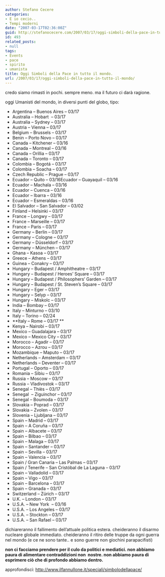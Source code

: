 ```yaml
---
author: Stefano Cecere
categories:
- E io cecio..
- Tempi moderni
date: "2007-03-17T02:36:00Z"
guid: http://stefanocecere.com/2007/03/17/oggi-simboli-della-pace-in-tutto-il-mondo/
id: 493
related_posts:
- null
tags:
- Events
- pace
- spirito
- umanista
title: Oggi Simboli della Pace in tutto il mondo.
url: /2007/03/17/oggi-simboli-della-pace-in-tutto-il-mondo/
---
```


credo siamo rimasti in pochi. sempre meno. ma il futuro ci darà ragione.

oggi Umanisti del mondo, in diversi punti del globo, tipo:

  * Argentina &#8211; Buenos Aires &#8211; 03/17
  * Australia &#8211; Hobart  &#8211; 03/17
  * Australia &#8211; Sydney &#8211; 03/17
  * Austria &#8211; Vienna &#8211; 03/17
  * Belgium &#8211; Brussels &#8211; 03/17
  * Benin &#8211; Porto Novo &#8211; 03/17
  * Canada &#8211; Kitchener &#8211; 03/16
  * Canada &#8211; Montreal &#8211; 03/16
  * Canada &#8211; Orillia &#8211; 03/17
  * Canada &#8211; Toronto &#8211; 03/17
  * Colombia &#8211; Bogotá &#8211; 03/17
  * Colombia &#8211; Soacha &#8211; 03/17
  * Czech Republic &#8211; Prague &#8211; 03/17
  * Ecuador &#8211; Quito &#8211; 03/16Ecuador &#8211; Guayaquil &#8211; 03/16
  * Ecuador &#8211; Machala &#8211; 03/16
  * Ecuador &#8211; Cuenca &#8211; 03/16
  * Ecuador &#8211; Ibarra &#8211; 03/16
  * Ecuador &#8211; Esmeraldas &#8211; 03/16
  * El Salvador &#8211; San Salvador &#8211; 03/02
  * Finland &#8211; Helsinki &#8211; 03/17
  * France &#8211; Longwy &#8211; 03/17
  * France &#8211; Marseille &#8211; 03/17
  * France &#8211; Paris &#8211; 03/17
  * Germany &#8211; Berlin &#8211; 03/17
  * Germany &#8211; Cologne &#8211; 03/17
  * Germany &#8211; Düsseldorf &#8211; 03/17
  * Germany &#8211; München &#8211; 03/17
  * Ghana &#8211; Kasoa &#8211; 03/17
  * Greece &#8211; Athens &#8211; 03/17
  * Guinea &#8211; Conakry &#8211; 03/17
  * Hungary &#8211; Budapest / Amphitheatre &#8211; 03/17
  * Hungary &#8211; Budapest / Heroes&#8217; Square &#8211; 03/17
  * Hungary &#8211; Budapest / Philosophers&#8217; Garden &#8211; 03/17
  * Hungary &#8211; Budapest / St. Steven&#8217;s Square &#8211; 03/17
  * Hungary &#8211; Eger &#8211; 03/17
  * Hungary &#8211; Selyp &#8211; 03/17
  * Hungary &#8211; Miskolc &#8211; 03/17
  * India &#8211; Bombay &#8211; 03/17
  * Italy &#8211; Minturno &#8211; 03/10
  * Italy &#8211; Torino &#8211; 02/24
  * **Italy &#8211; Rome &#8211; 03/17 **
  * Kenya &#8211; Nairobi &#8211; 03/17
  * Mexico &#8211; Guadalajara &#8211; 03/17
  * Mexico &#8211; Mexico City &#8211; 03/17
  * Morocco &#8211; Agadir &#8211; 03/17
  * Morocco &#8211; Azrou &#8211; 03/17
  * Mozambique &#8211; Maputo &#8211; 03/17
  * Netherlands &#8211; Amsterdam &#8211; 03/17
  * Netherlands &#8211; Deventer &#8211; 03/17
  * Portugal &#8211; Oporto &#8211; 03/17
  * Romania &#8211; Sibiu &#8211; 03/17
  * Russia &#8211; Moscow &#8211; 03/17
  * Russia &#8211; Vladivostok &#8211; 03/17
  * Senegal &#8211; Thiès &#8211; 03/17
  * Senegal  &#8211; Ziguinchor &#8211; 03/17
  * Senegal &#8211; Boumoda &#8211; 03/17
  * Slovakia &#8211; Poprad &#8211; 03/17
  * Slovakia &#8211; Zvolen &#8211; 03/17
  * Slovenia &#8211; Ljubljana &#8211; 03/17
  * Spain &#8211; Madrid &#8211; 03/17
  * Spain &#8211; A Coruña &#8211; 03/17
  * Spain &#8211; Albacete &#8211; 03/17
  * Spain &#8211; Bilbao &#8211; 03/17
  * Spain &#8211; Malaga &#8211; 03/17
  * Spain &#8211; Santander &#8211; 03/17
  * Spain &#8211; Sevilla &#8211; 03/17
  * Spain &#8211; Valencia &#8211; 03/17
  * Spain / Gran Canaria &#8211; Las Palmas &#8211; 03/17
  * Spain / Tenerife &#8211; San Cristóbal de La Laguna &#8211; 03/17
  * Spain &#8211; Valladolid &#8211; 03/17
  * Spain &#8211; Vigo &#8211; 03/17
  * Spain &#8211; Barcelona &#8211; 03/17
  * Spain &#8211; Granada &#8211; 03/17
  * Switzerland &#8211; Zürich &#8211; 03/17
  * U.K. &#8211; London &#8211; 03/17
  * U.S.A. &#8211; New York  &#8211; 03/16
  * U.S.A. &#8211; Los Angeles &#8211; 03/17
  * U.S.A. &#8211; Stockton &#8211; 03/17
  * U.S.A. &#8211; San Rafael &#8211; 03/17

dichiareranno il fallimento dell&#8217;attuale politica estera. cheideranno il disarmo nucleare globale immediato. cheideranno il ritiro delle truppe da ogni guerra nel mondo (e ce ne sono tante.. e sono guerre non giochini parapacifisti)

**non ci facciamo prendere per il culo da politici e mediatici. non abbiamo paura di alimentare contraddizioni non  nostre. non abbiamo paura di esprimere ciò che di profondo abbiamo dentro.**

approfondisci: <a href="http://www.ilfannullone.it/speciali/simbolodellapace/" target="_blank">http://www.ilfannullone.it/speciali/simbolodellapace/</a>